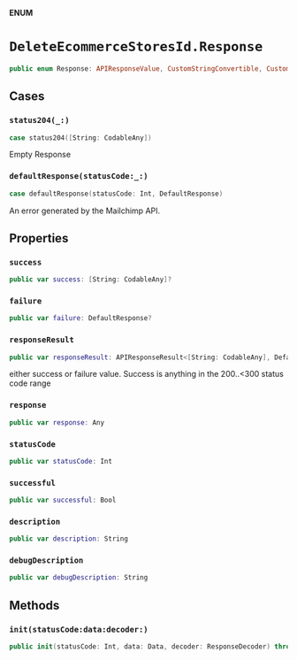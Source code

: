 **ENUM**

# `DeleteEcommerceStoresId.Response`

```swift
public enum Response: APIResponseValue, CustomStringConvertible, CustomDebugStringConvertible
```

## Cases
### `status204(_:)`

```swift
case status204([String: CodableAny])
```

Empty Response

### `defaultResponse(statusCode:_:)`

```swift
case defaultResponse(statusCode: Int, DefaultResponse)
```

An error generated by the Mailchimp API.

## Properties
### `success`

```swift
public var success: [String: CodableAny]?
```

### `failure`

```swift
public var failure: DefaultResponse?
```

### `responseResult`

```swift
public var responseResult: APIResponseResult<[String: CodableAny], DefaultResponse>
```

either success or failure value. Success is anything in the 200..<300 status code range

### `response`

```swift
public var response: Any
```

### `statusCode`

```swift
public var statusCode: Int
```

### `successful`

```swift
public var successful: Bool
```

### `description`

```swift
public var description: String
```

### `debugDescription`

```swift
public var debugDescription: String
```

## Methods
### `init(statusCode:data:decoder:)`

```swift
public init(statusCode: Int, data: Data, decoder: ResponseDecoder) throws
```
